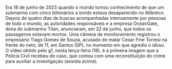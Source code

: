 Era 18 de junho de 2023 quando o mundo tomou conhecimento de que um submarino com cinco bilionários a bordo estava desaparecido no Atlântico.
Depois de quatro dias de buscas acompanhadas intensamente por pessoas de todo o mundo, as autoridades responsáveis e a empresa OceanGate, dona do submarino Titan, anunciaram, em 22 de junho, que todos os passageiros estavam mortos.
Uma câmera de monitoramento registrou o empresário Tiago Gomes de Souza, acusado de matar Cesar Fine Torresi na frente do neto, de 11, em Santos (SP), no momento em que agrediu o idoso. O vídeo obtido pelo g1, nesta terça-feira (18), é a primeira imagem que a Polícia Civil recebeu do caso, que contou com uma reconstituição do crime para auxiliar a investigação (assista acima).
 
